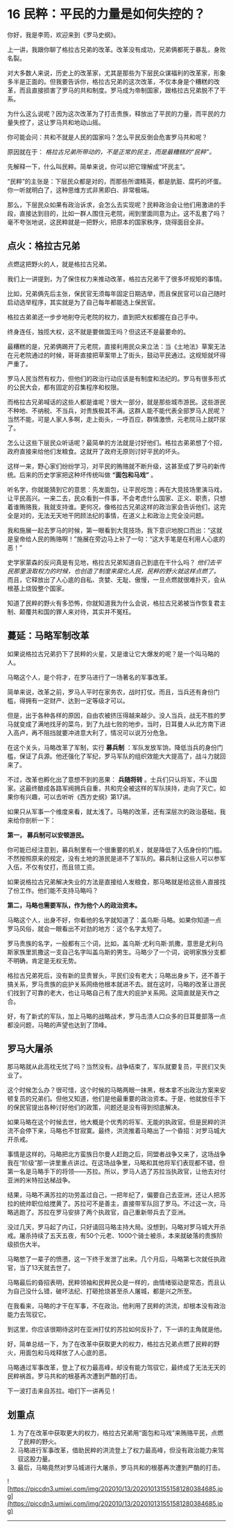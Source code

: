 # 16 民粹：平民的力量是如何失控的？

你好，我是李筠，欢迎来到《罗马史纲》。

上一讲，我跟你聊了格拉古兄弟的改革。改革没有成功，兄弟俩都死于暴乱，身败名裂。

对大多数人来说，历史上的改革家，尤其是那些为下层民众谋福利的改革家，形象多半是正面的。但我要告诉你，格拉古兄弟的这次改革，不仅本身是个糟糕的改革，而且直接损害了罗马的共和制度。罗马成为帝制国家，跟格拉古兄弟脱不了干系。

为什么这么说呢？因为这次改革为了打击贵族，释放出了平民的力量，而平民的力量失控了，这让罗马共和地动山摇。

你可能会问：共和不就是人民的国家吗？怎么平民反倒会危害罗马共和呢？

原因就在于： *格拉古兄弟所带动的，不是正常的民主，而是最糟糕的“民粹”。*

先解释一下，什么叫民粹。简单来说，你可以把它理解成“坏民主”。

“民粹”的主张是：下层民众都是对的，而那些所谓精英，都是肮脏、腐朽的坏蛋。你一听就明白了，这种思维方式非黑即白、非常极端。

那么，下层民众如果有政治诉求，会怎么去实现呢？民粹政治会让他们用激进的手段，直接达到目的，比如一群人围住元老院，闹到里面同意为止。这不乱套了吗？毫不夸张地说，这民粹就是一把野火，把原本的国家秩序，烧得面目全非。

## 点火：格拉古兄弟

点燃这把野火的人，就是格拉古兄弟。

我们上一讲提到，为了保住权力来推动改革，格拉古兄弟干了很多坏规矩的事情。

比如，兄弟俩先后主张，保民官无须每年固定日期选举，而且保民官可以自己随时启动选举程序，其实就是为了自己每年都能选上保民官。

格拉古弟弟还一步步地削夺元老院的权力，直到把大权都握在自己手中。

终身连任，独揽大权，这不就是要做国王吗？但这还不是最要命的。

最糟糕的是，兄弟俩踢开了元老院，直接利用民众来立法：当《土地法》草案无法在元老院通过的时候，哥哥直接把草案带上了街头，鼓动平民通过。这规矩就坏得严重了。

罗马人民当然有权力，但他们的政治行动应该是有制度和法纪的。罗马有很多形式的公民大会，都有固定的召集程序和权限。

而格拉古兄弟喊话的这些人都是谁呢？很大一部分，就是那些城市游民。这些游民不种地、不纳税、不当兵，对贵族极其不满。这群人能不能代表全部罗马人民呢？当然不能，可是人家人多啊，走上街头，一呼百应，群情激愤，元老院马上就吓尿了。

怎么让这些下层民众听话呢？最简单的方法就是讨好他们。格拉古弟弟想了个招，政府直接来给他们发粮食。这就开了政府无原则讨好平民的坏头。

这样一来，野心家们纷纷学习，对平民的贿赂就不断升级，这甚至成了罗马的新传统。后来的历史学家把这种坏传统叫做 **“面包和马戏”** 。

听名字，你就能猜到它的意思：先发面包，让平民吃饱；再在大竞技场里演马戏，让平民高兴。一来二去，民众看到一件事，不会考虑什么国家、正义、职责，只想着谁贿赂我，我就支持谁。更何况，像格拉古兄弟这样的政治家会告诉他们，这完全是对的，无法无天地干罔顾法纪的事情，在道义上和政治上完全没问题。

我和施展一起去罗马的时候，第一眼看到大竞技场，我下意识地脱口而出：“这就是皇帝给人民的贿赂啊！”施展在旁边马上补了一句：“这大手笔是在利用人心底的恶！”

史学家蒙森的反问真是有见地，格拉古兄弟知道自己到底在干什么吗？ *他们去平民那里汲取权力的时候，也创造了制度来腐化人民，民粹的野火就这样点燃了。* 而且，它释放出了人心底的自私、贪婪、无耻、傲慢，一旦点燃就很难扑灭，会从根基上烧毁整个国家。

知道了民粹的野火有多恐怖，你就知道我为什么会说，格拉古兄弟被当作恢复君主制、颠覆共和国的罪人来对待，其实并不冤枉。

## 蔓延：马略军制改革

如果说格拉古兄弟扔下了民粹的火星，又是谁让它大爆发的呢？是一个叫马略的人。

马略这个人，是个将才，在罗马进行了一场著名的军事改革。

简单来说，改革之前，罗马人平时在家务农，战时打仗。而且，当兵还有身份门槛，得拥有一定财产、达到一定等级才可以。

但是，出于各种各样的原因，自由农被挤压得越来越少。没人当兵，战无不胜的罗马就变成了满地找牙的菜鸟，到了九战七败的地步。当时，日耳曼人从北方南下进入高卢，再不阻挡就要冲进意大利了，情况可以说万分危急。

在这个关头，马略改革了军制，实行 **募兵制** ：军队发放军饷，降低当兵的身份门槛，保证了兵源。他还强化了军纪，罗马军队的组织效能大大提高了，战斗力就回来了。

不过，改革也孵化出了意想不到的恶果： **兵随将转** 。士兵们只认将军，不认国家。这最终酿成各路军阀拥兵自重，共和完全被这样的军队挟持，走向了灭亡。如果你有兴趣，可以去听听《西方史纲》第17讲。

如果只从军事一个维度来看，就太浅了。马略的改革，还有深层次的政治基础，我来给你剖析一下：

 **第一， 募兵制可以安顿游民。**

你可能已经注意到，募兵制里有一个很重要的机关，就是降低了入伍身份的门槛。不然按照原来的规定，没有土地的游民是进不了军队的。募兵制让这些人可以参军入伍，不仅有仗打，而且领工资。

如果说格拉古兄弟解决失业的方法是直接给人发粮食，那马略就是给这些人直接找了份工作。他们能不支持马略吗？

 **第二，马略也需要军队，作为他个人的政治资本。**

马略这个人，出身不好，你看他的名字就知道了：盖乌斯·马略。如果你知道一点罗马风俗，就会一眼看出不对劲的地方：这个名字太短了。

罗马贵族的名字，一般都有三个词，比如，盖乌斯·尤利乌斯·凯撒，意思是尤利乌斯家族里凯撒这一支自己名字叫盖乌斯的男生。马略少了一个词，说明家族分支都不明确，肯定是无权无势。

格拉古兄弟死后，没有新的显贵冒头，平民们没有老大；马略出身乡下，还不善于搞关系，罗马贵族的庇护关系网络他根本就进不去。就在这时，马略的改革让游民们找到了可靠的老大，也让马略自己有了庞大的庇护关系网。这简直就是天作之合。

好，有了新式的军队，加上马略的战略战术，罗马击溃人口众多的日耳曼部落一点都没问题，马略的声望也达到了顶峰。

## 罗马大屠杀

那马略就从此高枕无忧了吗？当然没有。战争结束了，军队就要复员，平民们又失业了。

这个时候怎么办？很可惜，这个时候的马略两眼一抹黑，根本拿不出政治方案来安顿复员的兄弟们。但他又知道，他们是他最重要的政治资本。于是，他就放任手下的保民官提出各种讨好他们的政策，问题还是没有得到彻底解决。

如果马略在这个时候去世，他大概是个优秀的将军、无能的执政官。但是民粹的洪流不会停下来，马略也不甘寂寞。最终，洪流推着马略出了一个昏招：对罗马城大开杀戒。

事情是这样的。马略把北方蛮族日尔曼人赶跑之后，同盟者战争又来了，这场战争我在“阶级”那一讲里重点讲过。在这场战争里，马略和其他将军们表现都不错，但第一名是马略手下的将领——苏拉。所以，罗马人选了苏拉当执政官，让他去对付亚洲的米特拉达梯战争。

结果，马略不满苏拉的功劳盖过自己，一把年纪了，偏要自己去亚洲，还让人把苏拉的统帅职位给搅黄了。苏拉可不是善主，直接带军队回了罗马。不过这一次，马略逃跑了。苏拉在罗马安排了两个执政官，自己重新带兵去了亚洲。

没过几天，罗马起了内讧，只好请回马略主持大局。没想到，马略对罗马城大开杀戒。屠杀持续了五天五夜，有50个元老、1000个骑士被杀，本来就破落的贵族阶级损伤大半。

马略憋了一辈子的愤懑，这一下终于发泄了出来。几个月后，马略第七次就任执政官，当了13天就去世了。

马略最后的昏招表明，民粹领袖和民粹民众是一样的，由情绪驱动是常态，而且认为自己没什么错，破坏法纪、打砸抢烧甚至杀人屠城，都是兴之所至。

在我看来，马略的才干在军事，不在政治。他利用了民粹的洪流，却根本没有政治能力去驾驭它。

到这里，你应该很期待这时在亚洲打仗的苏拉如何反扑了，下一讲的主角就是他。

好，简单总结一下，为了在改革中获取更大的权力，格拉古兄弟点燃了民粹的野火，用面包和马戏释放了人心底的恶。

马略通过军事改革，登上了权力最高峰，却没有能力驾驭它，最终成了无法无天的民粹祸首。罗马共和的根基再次遭到严酷的打击。

下一波打击来自苏拉。咱们下一讲再见！

## 划重点

1. 为了在改革中获取更大的权力，格拉古兄弟用“面包和马戏”来贿赂平民，点燃了民粹的野火。
2. 马略进行军事改革，借助民粹的洪流登上了权力最高峰，但没有政治能力来驾驭这股力量。
3. 最后，马略竟然对罗马城进行大屠杀，罗马共和的根基再次遭到严酷的打击。


![https://piccdn3.umiwi.com/img/202010/13/202010131551581280384685.jpg](https://piccdn3.umiwi.com/img/202010/13/202010131551581280384685.jpg)

---
